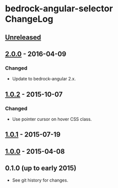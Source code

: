 # bedrock-angular-selector ChangeLog

## [Unreleased]

## [2.0.0] - 2016-04-09

### Changed
- Update to bedrock-angular 2.x.

## [1.0.2] - 2015-10-07

### Changed
- Use pointer cursor on hover CSS class.

## [1.0.1] - 2015-07-19

## [1.0.0] - 2015-04-08

## 0.1.0 (up to early 2015)

- See git history for changes.

[Unreleased]: https://github.com/digitalbazaar/bedrock-angular-selector/compare/2.0.0...HEAD
[2.0.0]: https://github.com/digitalbazaar/bedrock-angular-selector/compare/1.0.2...2.0.0
[1.0.2]: https://github.com/digitalbazaar/bedrock-angular-selector/compare/1.0.1...1.0.2
[1.0.1]: https://github.com/digitalbazaar/bedrock-angular-selector/compare/1.0.0...1.0.1
[1.0.0]: https://github.com/digitalbazaar/bedrock-angular-selector/compare/0.1.0...1.0.0
